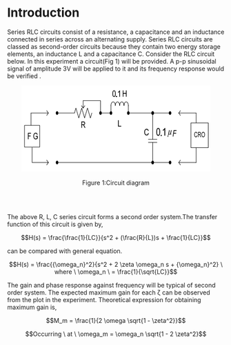 # Introduction

Series RLC circuits consist of a resistance, a capacitance and an inductance connected in series across an alternating supply. Series RLC circuits are classed as second-order circuits because they contain two energy storage elements, an inductance L and a capacitance C. Consider the RLC circuit below. In this experiment a circuit(Fig 1) will be provided. A p-p sinusoidal signal of amplitude 3V will be applied to it and its frequency response would be verified .
<div align="center">
<img src="images/Mainckt.png" /> <br>
 
Figure 1:Circuit diagram
</div>
<br/><br/>

The above R, L, C series circuit forms a second order system.The transfer function of this circuit is given by,
 

$$H(s) = \frac{\frac{1}{LC}}{s^2 + (\frac{R}{L})s + \frac{1}{LC}}$$

can be compared with general equation.

$$H(s) = \frac{{\omega_n}^2}{s^2 + 2 \zeta \omega_n s + {\omega_n}^2} \ where \ \omega_n \ = \frac{1}{\sqrt{LC}}$$


The gain and phase response against frequency will be typical of second order system. The expected maximum gain for each &zeta; can be observed from the plot in the experiment. Theoretical expression for obtaining maximum gain is,

$$M_m = \frac{1}{2 \omega \sqrt{1 - \zeta^2}}$$

$$Occurring \ at \ \omega_m = \omega_n \sqrt{1 - 2 \zeta^2}$$



</div>
<script id="MathJax-script" async src="https://cdn.jsdelivr.net/npm/mathjax@3/es5/tex-mml-chtml.js"></script>
